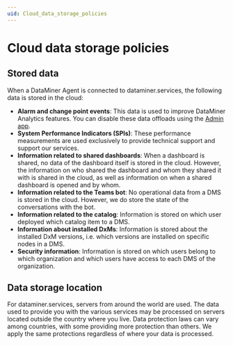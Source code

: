```yaml
---
uid: Cloud_data_storage_policies
---
```


# Cloud data storage policies

## Stored data

When a DataMiner Agent is connected to dataminer.services, the following data is stored in the cloud:

- **Alarm and change point events**: This data is used to improve DataMiner Analytics features. You can disable these data offloads using the [Admin app](xref:Controlling_cloudfeed_data_offloads).
- **System Performance Indicators (SPIs)**: These performance measurements are used exclusively to provide technical support and support our services.
- **Information related to shared dashboards**: When a dashboard is shared, no data of the dashboard itself is stored in the cloud. However, the information on who shared the dashboard and whom they shared it with is shared in the cloud, as well as information on when a shared dashboard is opened and by whom.
- **Information related to the Teams bot**: No operational data from a DMS is stored in the cloud. However, we do store the state of the conversations with the bot.
- **Information related to the catalog**: Information is stored on which user deployed which catalog item to a DMS.
- **Information about installed DxMs**: Information is stored about the installed DxM versions, i.e. which versions are installed on specific nodes in a DMS.
- **Security information**: Information is stored on which users belong to which organization and which users have access to each DMS of the organization.

## Data storage location

For dataminer.services, servers from around the world are used. The data used to provide you with the various services may be processed on servers located outside the country where you live. Data protection laws can vary among countries, with some providing more protection than others. We apply the same protections regardless of where your data is processed.
